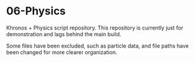 # 06-Physics

Khronos + Physics script repository.  This repository is currently just for demonstration and lags behind the main build.

Some files have been excluded, such as particle data, and file paths have been changed for more clearer organization.
